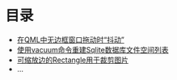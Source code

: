 # 目录
- [在QML中无边框窗口拖动时“抖动”](./dragging-frameless-window-jiggles-in-qml.md)
- [使用vacuum命令重建Sqlite数据库文件空间列表](./vacuum-command-rebuilds-the-sqlite-database-file.md)
- [可缩放边的Rectangle用于裁剪图片](./resizable-borders-of-Rectangle-to-selection-rect-for-crop-image.md)
- ...
